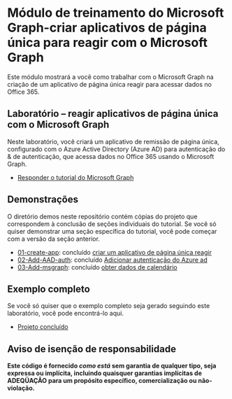 # <a name="microsoft-graph-training-module---build-react-single-page-apps-with-microsoft-graph"></a>Módulo de treinamento do Microsoft Graph-criar aplicativos de página única para reagir com o Microsoft Graph

Este módulo mostrará a você como trabalhar com o Microsoft Graph na criação de um aplicativo de página única reagir para acessar dados no Office 365.

## <a name="lab---react-single-page-apps-with-the-microsoft-graph"></a>Laboratório – reagir aplicativos de página única com o Microsoft Graph

Neste laboratório, você criará um aplicativo de remissão de página única, configurado com o Azure Active Directory (Azure AD) para autenticação do & de autenticação, que acessa dados no Office 365 usando o Microsoft Graph.

- [Responder o tutorial do Microsoft Graph](https://docs.microsoft.com/graph/training/react-tutorial)

## <a name="demos"></a>Demonstrações

O [](./demos) diretório demos neste repositório contém cópias do projeto que correspondem à conclusão de seções individuais do tutorial. Se você só quiser demonstrar uma seção específica do tutorial, você pode começar com a versão da seção anterior.

- [01-create-app](demos/01-create-app): concluído [criar um aplicativo de página única reagir](https://docs.microsoft.com/graph/training/react-tutorial?tutorial-step=1)
- [02-Add-AAD-auth](demos/02-add-aad-auth): concluído [Adicionar autenticação do Azure ad](https://docs.microsoft.com/graph/training/react-tutorial?tutorial-step=3)
- [03-Add-msgraph](demos/03-add-msgraph): concluído [obter dados de calendário](https://docs.microsoft.com/graph/training/react-tutorial?tutorial-step=4)

## <a name="completed-sample"></a>Exemplo completo

Se você só quiser que o exemplo completo seja gerado seguindo este laboratório, você pode encontrá-lo aqui.

- [Projeto concluído](demos/03-add-msgraph)

## <a name="disclaimer"></a>Aviso de isenção de responsabilidade

**Este código é fornecido *como está* sem garantia de qualquer tipo, seja expressa ou implícita, incluindo quaisquer garantias implícitas de ADEQÜAÇÃO para um propósito específico, comercialização ou não-violação.**
